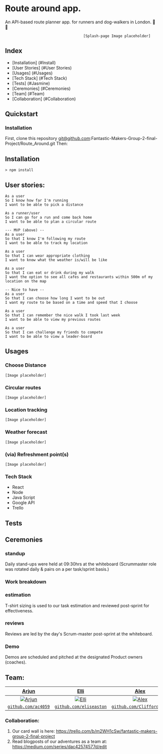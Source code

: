 # Route around app.
An API-based route planner app. for runners and dog-walkers in London. :running: :runner:

```
                                    [Splash-page Image placeholder]
```
## Index
* [Installation] (#Install)
* [User Stories] (#User Stories)
* [Usages] (#Usages)
* [Tech Stack] (#Tech Stack)
* [Tests] (#Jasmine)
* [Ceremonies] (#Ceremonies)
* [Team] (#Team)
* [Collaboration] (#Collaboration)

## Quickstart
### Installation
First, clone this repository git@github.com:Fantastic-Makers-Group-2-final-Project/Route_Around.git Then:

## <a name="Install">Installation</a>
```
> npm install
```

## <a name="User Stories">User stories:</a>
```
As a user
So I know how far I'm running
I want to be able to pick a distance

As a runner/user
So I can go for a run and come back home
I want to be able to plan a circular route

--- MVP (above) --
As a user
So that I know I'm following my route
I want to be able to track my location

As a user
So that I can wear appropriate clothing
I want to know what the weather is/will be like

As a user
So that I can eat or drink during my walk
I want the option to see all cafes and restaurants within 500m of my location on the map

-- Nice to have --
As a user
So that I can choose how long I want to be out
I want my route to be based on a time and speed that I choose

As a user
So that I can remember the nice walk I took last week
I want to be able to view my previous routes

As a user
So that I can challenge my friends to compete
I want to be able to view a leader-board

```

## <a name="Usages">Usages</a>
### Choose Distance
```
[Image placeholder]
```
### Circular routes
```
[Image placeholder]
```
### Location tracking
```
[Image placeholder]
```
### Weather forecast
```
[Image placeholder]
```
### (via) Refreshment point(s)
```
[Image placeholder]
```

### <a name="Tech Stack"> Tech Stack </a>
- React
- Node
- Java Script
- Google API
- Trello

## <a name="Jasmine">Tests</a>

## <a name="Ceremonies">Ceremonies</a>

### standup
Daily stand-ups were held at 09:30hrs at the whiteboard (Scrummaster role was rotated daily & pairs on a per task/sprint basis.)

### Work breakdown

### estimation
T-shirt sizing is used to our task estimation and reviewed post-sprint for effectiveness.

### reviews
Reviews are led by the day's Scrum-master post-sprint at the whiteboard.

### Demo
Demos are scheduled and pitched at the designated Product owners (coaches).

## <a name="Team"> Team:</a>

| <a href="http://fvcproductions.com" target="_blank">**Arjun**</a> | <a href="http://fvcproductions.com" target="_blank">**Elli**</a> | <a href="http://fvcproductions.com" target="_blank">**Alex**</a> | <a href="http://fvcproductions.com" target="_blank">**Ingrid**</a> | <a href="http://fvcproductions.com" target="_blank">**Robert**</a> | <a href="http://fvcproductions.com" target="_blank">**Kehinde**</a> |
| :---: |:---:| :---:| :---:| :---:| :---:|
| [![Arjun](https://avatars3.githubusercontent.com/u/53835165?s=400&v=4)](http://fvcproductions.com)    | [![Elli](https://avatars3.githubusercontent.com/u/52325980?s=400&v=4)](http://fvcproductions.com) | [![Alex](https://avatars2.githubusercontent.com/u/53951705?s=400&v=4)](http://fvcproductions.com)  | [![Ingrid](https://avatars2.githubusercontent.com/u/52801530?s=400&v=4)](http://fvcproductions.com)  | [![Robert](https://avatars1.githubusercontent.com/u/42300628?s=400&v=4)](http://fvcproductions.com)  | [![Kehinde](https://avatars3.githubusercontent.com/u/33905131?s=460&v=4)](http://fvcproductions.com)  |
| <a href="https://github.com/ac4059" target="_blank">`github.com/ac4059`</a> | <a href="https://github.com/eliseaston" target="_blank">`github.com/eliseaston`</a> | <a href="https://github.com/Clifford2910" target="_blank">`github.com/Clifford2910`</a> | <a href="https://github.com/ingridbjarman" target="_blank">`github.com/ingridbjarman`</a> | <a href="https://github.com/robertwoolley99" target="_blank">`github.com/robertwoolley99`</a> | <a href="https://github.com/KOlofinmoyin" target="_blank">`github.com/KOlofinmoyin`</a>

### Collaboration:
1. Our card wall is here: https://trello.com/b/m2WH1cSw/fantastic-makers-group-2-final-project
2. Read blogposts of our adventures as a team at: https://medium.com/series/dac42574577d/edit
